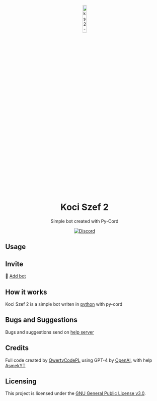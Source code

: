 <p align="center">
<img src="https://cdn.discordapp.com/attachments/1149407207100792852/1156303391098667158/ks2-logo.png?ex=65147af3&is=65132973&hm=7af9d82a22e93a8ad5c3715a6cab9ac3b31cd18262026dc7fb8d3bb86844d965&" alt="ks2-logo" width="15%"/>
</p>

<h1 align="center">Koci Szef 2</h1>
<p align="center">Simple bot created with Py-Cord</p>

<div align="center">
    <a href="https://discord.gg/bBGQZvd"><img src="[[https://img.shields.io/discord/689197705683140636?logo=discord](https://img.shields.io/discord/965625327541944353?logo=discord)](https://img.shields.io/discord/965625327541944353?logo=discord)" alt="Discord"/></a>
    <br>
</div>

## Usage

## Invite

🔗 [Add bot](https://discord.com/oauth2/authorize?client_id=1149390442543198288&permissions=8&scope=bot)

## How it works
Koci Szef 2 is a simple bot writen in [python](https://pl.wikipedia.org/wiki/Python) with py-cord


## Bugs and Suggestions
Bugs and suggestions send on [help server](https://discord.gg/QnSy9Jc9PX0)

## Credits
Full code created by [QwertyCodePL](https://github.com/QwertyCodePL) using GPT-4 by [OpenAI](https://openai.com), with help [AsmekYT](https://github.com/AsmekYT)

## Licensing
This project is licensed under the [GNU General Public License v3.0](https://www.gnu.org/licenses/gpl-3.0.en.html). 
